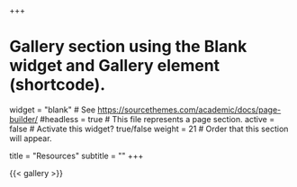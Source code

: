 +++
# Gallery section using the Blank widget and Gallery element (shortcode).
widget = "blank"  # See https://sourcethemes.com/academic/docs/page-builder/
#headless = true  # This file represents a page section.
active = false  # Activate this widget? true/false
weight = 21  # Order that this section will appear.

title = "Resources"
subtitle = ""
+++

{{< gallery >}}

